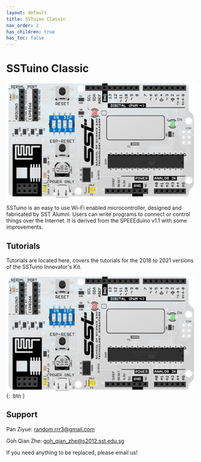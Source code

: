 ```yaml
---
layout: default
title: SSTuino Classic
nav_order: 2
has_children: true
has_toc: false
---
```


# SSTuino Classic

![Populated PCB](https://raw.githubusercontent.com/d3lta-v/SSTuino/master/Image%20Assets/SSTuino.png)

SSTuino is an easy to use Wi-Fi enabled microcontroller, designed and fabricated by SST Alumni. Users can write programs to connect or control things over the Internet. It is derived from the SPEEEduino v1.1 with some improvements.

## Tutorials

Tutorials are located here, covers the tutorials for the 2018 to 2021 versions of the SSTuino Innovator's Kit.

[![Populated PCB](https://raw.githubusercontent.com/d3lta-v/SSTuino/master/Image%20Assets/SSTuino.png)](tutorials/index.md){: .btn }

## Support

Pan Ziyue: [random.rrr3@gmail.com](mailto:random.rrr3@gmail.com)

Goh Qian Zhe: [goh_qian_zhe@s2012.sst.edu.sg](mailto:goh_qian_zhe@s2012.sst.edu.sg)

If you need anything to be replaced, please email us!